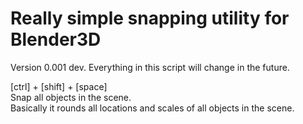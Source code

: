 # Really simple snapping utility for Blender3D
Version 0.001 dev. Everything in this script will change in the future.

[ctrl] + [shift] + [space]  
Snap all objects in the scene.  
Basically it rounds all locations and scales of all objects in the scene.
